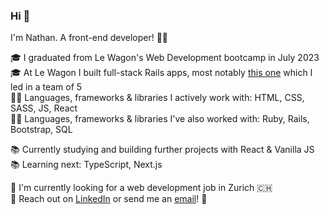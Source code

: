 ### Hi 👋

I'm Nathan. A front-end developer! 👨‍🎨

🎓 I graduated from Le Wagon's Web Development bootcamp in July 2023<br>
🎓 At Le Wagon I built full-stack Rails apps, most notably [this one](https://github.com/nathansoussana/local-sports-club) which I led in a team of 5<br>
👨‍💻 Languages, frameworks & libraries I actively work with: HTML, CSS, SASS, JS, React<br>
👨‍💻 Languages, frameworks & libraries I've also worked with: Ruby, Rails, Bootstrap, SQL

📚 Currently studying and building further projects with React & Vanilla JS<br>
📚 Learning next: TypeScript, Next.js

🎯 I'm currently looking for a web development job in Zurich 🇨🇭<br>
🔗 Reach out on [LinkedIn](https://www.linkedin.com/in/nathansoussana/) or send me an [email](mailto:nathan.soussana@gmail.com)! 📩
